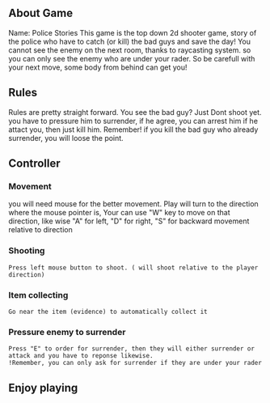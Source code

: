 ## About Game
 Name: Police Stories
 This game is the top down 2d shooter game, story of the police who have to catch (or kill) the bad guys and save the day!
 You cannot see the enemy on the next room, thanks to raycasting system. so you can only see the enemy who are under 
 your rader. So be carefull with your next move, some body from behind can get you!
 
 
## Rules
  Rules are pretty straight forward. You see the bad guy? Just Dont shoot yet. you have to pressure him to surrender,
  if he agree, you can arrest him if he attact you, then just kill him.
  Remember! if you kill the bad guy who already surrender, you will loose the point.

## Controller
 ### Movement
  you will need mouse for the better movement.
  Play will turn to the direction where the mouse pointer is,
  Your can use "W" key to move on that direction, like wise
  "A" for left, "D" for right, "S" for backward movement relative to direction
  
  ### Shooting
    Press left mouse button to shoot. ( will shoot relative to the player direction)
    
  ### Item collecting
    Go near the item (evidence) to automatically collect it
    
  ### Pressure enemy to surrender
    Press "E" to order for surrender, then they will either surrender or attack and you have to reponse likewise.
    !Remember, you can only ask for surrender if they are under your rader
    
    
 ## Enjoy playing
